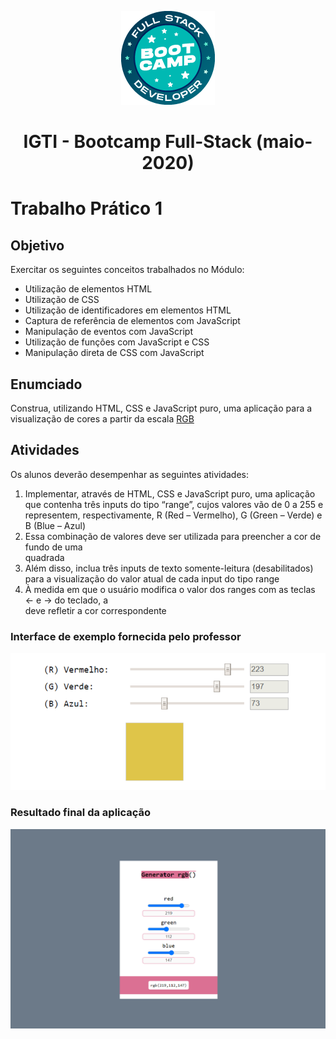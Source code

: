 <p align="center">
  <img src="./assets/bootcamp-logo.png" alt="Logo Bootcamp"/>
</p>

<h1 align="center">IGTI - Bootcamp Full-Stack (maio-2020)</h1>

# Trabalho Prático 1


## Objetivo

<p>Exercitar os seguintes conceitos trabalhados no Módulo:</p>

<ul>
  <li>Utilização de elementos HTML</li>
  <li>Utilização de CSS</li>
  <li>Utilização de identificadores em elementos HTML</li>
  <li>Captura de referência de elementos com JavaScript</li>
  <li>Manipulação de eventos com JavaScript</li>
  <li>Utilização de funções com JavaScript e CSS</li>
  <li>Manipulação direta de CSS com JavaScript</li>
</ul>

## Enumciado 

<p>Construa, utilizando HTML, CSS e JavaScript puro, uma aplicação para a visualização de cores a partir da escala
<a href="https://pt.wikipedia.org/wiki/RGB" targer="_blank">RGB</a>
</p>

## Atividades

<p>Os alunos deverão desempenhar as seguintes atividades:</p>

<ol>
  <li>Implementar, através de HTML, CSS e JavaScript puro, uma aplicação que contenha três inputs do tipo “range”, cujos valores vão de 0 a 255 e representem, respectivamente, R (Red – Vermelho), G (Green – Verde) e B (Blue – Azul)</li>
  <li>Essa combinação de valores deve ser utilizada para preencher a cor de fundo de uma <div> quadrada</li>
  <li>Além disso, inclua três inputs de texto somente-leitura (desabilitados) para a visualização do valor atual de cada input do tipo range</li>
  <li>À medida em que o usuário modifica o valor dos ranges com as teclas ← e → do teclado, a <div> deve refletir a cor correspondente</li>
</ol>

### Interface de exemplo fornecida pelo professor

<p align="center">
  <img src="./assets/interface-trabalho-1.png" alt="Logo Bootcamp"/>
</p>

### Resultado final da aplicação

<p align="center">
  <img src="./assets/generator-rgb.png" alt="Logo Bootcamp"/>
</p>
